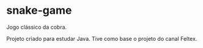 # snake-game
Jogo clássico da cobra.

Projeto criado para estudar Java. Tive como base o projeto do canal Feltex. 
